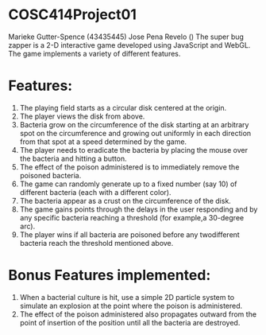 # COSC414Project01
Marieke Gutter-Spence (43435445)
Jose Pena Revelo ()
The super bug zapper is a 2-D interactive game developed using JavaScript and WebGL. The game implements a variety of different features.

# Features:
1. The playing field starts as a circular disk centered at the origin.
2. The player views the disk from above.
3. Bacteria grow on the circumference of the disk starting at an arbitrary spot on the circumference and growing out uniformly in each direction from that spot at a speed determined by the game.
4. The player needs to eradicate the bacteria by placing the mouse over the bacteria and hitting a button.
5. The effect of the poison administered is to immediately remove the poisoned bacteria.
6. The game can randomly generate up to a fixed number (say 10) of different bacteria (each with a different color).
7. The bacteria appear as a crust on the circumference of the disk.
8. The game gains points through the delays in the user responding and by any specific bacteria reaching a threshold (for example,a 30-degree arc).
9. The player wins if all bacteria are poisoned before any twodifferent bacteria reach the threshold mentioned above.


# Bonus Features implemented:

1. When a bacterial culture is hit, use a simple 2D particle system to simulate an explosion at the point where the poison is administered.
2. The effect of the poison administered also propagates outward from the point of insertion of the position until all the bacteria are destroyed.

